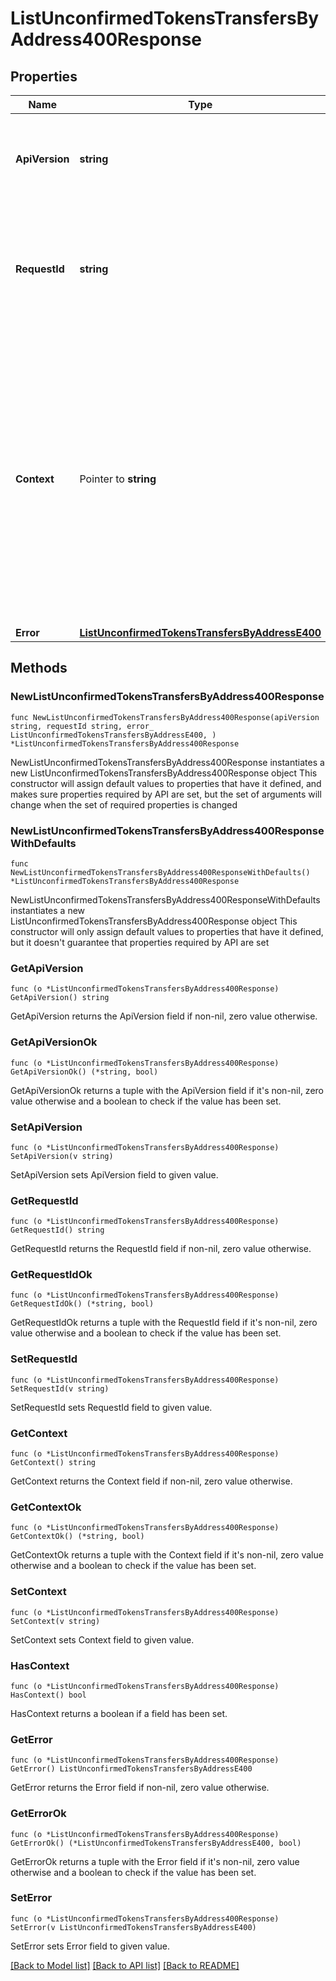 # ListUnconfirmedTokensTransfersByAddress400Response

## Properties

Name | Type | Description | Notes
------------ | ------------- | ------------- | -------------
**ApiVersion** | **string** | Specifies the version of the API that incorporates this endpoint. | 
**RequestId** | **string** | Defines the ID of the request. The &#x60;requestId&#x60; is generated by Crypto APIs and it&#39;s unique for every request. | 
**Context** | Pointer to **string** | In batch situations the user can use the context to correlate responses with requests. This property is present regardless of whether the response was successful or returned as an error. &#x60;context&#x60; is specified by the user. | [optional] 
**Error** | [**ListUnconfirmedTokensTransfersByAddressE400**](ListUnconfirmedTokensTransfersByAddressE400.md) |  | 

## Methods

### NewListUnconfirmedTokensTransfersByAddress400Response

`func NewListUnconfirmedTokensTransfersByAddress400Response(apiVersion string, requestId string, error_ ListUnconfirmedTokensTransfersByAddressE400, ) *ListUnconfirmedTokensTransfersByAddress400Response`

NewListUnconfirmedTokensTransfersByAddress400Response instantiates a new ListUnconfirmedTokensTransfersByAddress400Response object
This constructor will assign default values to properties that have it defined,
and makes sure properties required by API are set, but the set of arguments
will change when the set of required properties is changed

### NewListUnconfirmedTokensTransfersByAddress400ResponseWithDefaults

`func NewListUnconfirmedTokensTransfersByAddress400ResponseWithDefaults() *ListUnconfirmedTokensTransfersByAddress400Response`

NewListUnconfirmedTokensTransfersByAddress400ResponseWithDefaults instantiates a new ListUnconfirmedTokensTransfersByAddress400Response object
This constructor will only assign default values to properties that have it defined,
but it doesn't guarantee that properties required by API are set

### GetApiVersion

`func (o *ListUnconfirmedTokensTransfersByAddress400Response) GetApiVersion() string`

GetApiVersion returns the ApiVersion field if non-nil, zero value otherwise.

### GetApiVersionOk

`func (o *ListUnconfirmedTokensTransfersByAddress400Response) GetApiVersionOk() (*string, bool)`

GetApiVersionOk returns a tuple with the ApiVersion field if it's non-nil, zero value otherwise
and a boolean to check if the value has been set.

### SetApiVersion

`func (o *ListUnconfirmedTokensTransfersByAddress400Response) SetApiVersion(v string)`

SetApiVersion sets ApiVersion field to given value.


### GetRequestId

`func (o *ListUnconfirmedTokensTransfersByAddress400Response) GetRequestId() string`

GetRequestId returns the RequestId field if non-nil, zero value otherwise.

### GetRequestIdOk

`func (o *ListUnconfirmedTokensTransfersByAddress400Response) GetRequestIdOk() (*string, bool)`

GetRequestIdOk returns a tuple with the RequestId field if it's non-nil, zero value otherwise
and a boolean to check if the value has been set.

### SetRequestId

`func (o *ListUnconfirmedTokensTransfersByAddress400Response) SetRequestId(v string)`

SetRequestId sets RequestId field to given value.


### GetContext

`func (o *ListUnconfirmedTokensTransfersByAddress400Response) GetContext() string`

GetContext returns the Context field if non-nil, zero value otherwise.

### GetContextOk

`func (o *ListUnconfirmedTokensTransfersByAddress400Response) GetContextOk() (*string, bool)`

GetContextOk returns a tuple with the Context field if it's non-nil, zero value otherwise
and a boolean to check if the value has been set.

### SetContext

`func (o *ListUnconfirmedTokensTransfersByAddress400Response) SetContext(v string)`

SetContext sets Context field to given value.

### HasContext

`func (o *ListUnconfirmedTokensTransfersByAddress400Response) HasContext() bool`

HasContext returns a boolean if a field has been set.

### GetError

`func (o *ListUnconfirmedTokensTransfersByAddress400Response) GetError() ListUnconfirmedTokensTransfersByAddressE400`

GetError returns the Error field if non-nil, zero value otherwise.

### GetErrorOk

`func (o *ListUnconfirmedTokensTransfersByAddress400Response) GetErrorOk() (*ListUnconfirmedTokensTransfersByAddressE400, bool)`

GetErrorOk returns a tuple with the Error field if it's non-nil, zero value otherwise
and a boolean to check if the value has been set.

### SetError

`func (o *ListUnconfirmedTokensTransfersByAddress400Response) SetError(v ListUnconfirmedTokensTransfersByAddressE400)`

SetError sets Error field to given value.



[[Back to Model list]](../README.md#documentation-for-models) [[Back to API list]](../README.md#documentation-for-api-endpoints) [[Back to README]](../README.md)



